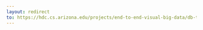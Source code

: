 ```yaml
---
layout: redirect
to: https://hdc.cs.arizona.edu/projects/end-to-end-visual-big-data/db-tech-for-interactive-vis/
---
```

